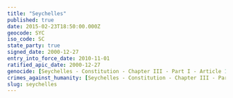 ```yaml
---
title: "Seychelles"
published: true
date: 2015-02-23T18:50:00.000Z
geocode: SYC
iso_code: SC
state_party: true
signed_date: 2000-12-27
entry_into_force_date: 2010-11-01
ratified_apic_date: 2000-12-27
genocide: [Seychelles - Constitution - Chapter III - Part I - Article 19](https://iccdb.hrlc.net/data/doc/556/keyword/46/) [Genocide Act of 1969](http://www.seylii.org/sc/legislation/consolidated-act/88)
crimes_against_humanity: [Seychelles - Constitution - Chapter III - Part I - Article 19](https://iccdb.hrlc.net/data/doc/556/keyword/13/)
slug: seychelles
---
```

